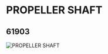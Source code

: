 # PROPELLER SHAFT
## 61903
![PROPELLER SHAFT](https://lc-www-live-s.legocdn.com/media/bricks/5/2/4525904.jpg)
